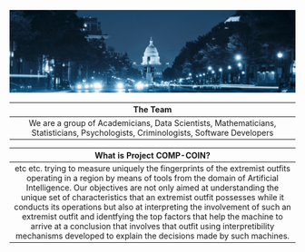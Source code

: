 ![useful image](/images/Government_1_b.jpg)

| The Team |
|:-----------:|
|We are a group of Academicians, Data Scientists, Mathematicians, Statisticians, Psychologists, Criminologists, Software Developers|


| What is Project COMP-COIN? |
|:-----------:|
|etc etc. trying to measure uniquely the fingerprints of the extremist outfits operating in a region by means of tools from the domain of Artificial Intelligence. Our objectives are not only aimed at understanding the unique set of characteristics that an extremist outfit possesses while it conducts its operations but also at interpreting the involvement of such an extremist outfit and identfying the top factors that help the machine to arrive at a conclusion that involves that outfit using interpretibility mechanisms developed to explain the decisions made by such machines.|


